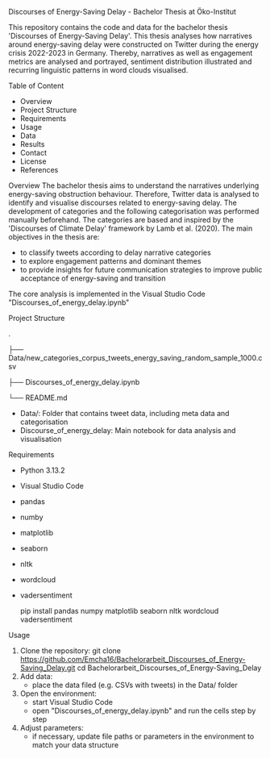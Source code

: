 Discourses of Energy-Saving Delay - Bachelor Thesis at Öko-Institut 

This repository contains the code and data for the bachelor thesis 'Discourses of Energy-Saving Delay'. This thesis analyses how narratives around energy-saving delay were constructed on Twitter during the energy crisis 2022-2023 in Germany. Thereby, narratives as well as engagement metrics are analysed and portrayed, sentiment distribution illustrated and recurring linguistic patterns in word clouds visualised.


Table of Content
- Overview
- Project Structure
- Requirements
- Usage
- Data
- Results
- Contact
- License
- References
 
 
 
Overview
The bachelor thesis aims to understand the narratives underlying energy-saving obstruction behaviour. Therefore, Twitter data is analysed to identify and visualise discourses related to energy-saving delay. The development of categories and the following categorisation was performed manually beforehand. The categories are based and inspired by the 'Discourses of Climate Delay' framework by Lamb et al. (2020).
The main objectives in the thesis are:
- to classify tweets according to delay narrative categories
- to explore engagement patterns and dominant themes
- to provide insights for future communication strategies to improve public acceptance of energy-saving and transition

The core analysis is implemented in the Visual Studio Code "Discourses_of_energy_delay.ipynb"
 
 
 
Project Structure
 
.

├── Data/new_categories_corpus_tweets_energy_saving_random_sample_1000.csv

├── Discourses_of_energy_delay.ipynb

└── README.md

- Data/: Folder that contains tweet data, including meta data and categorisation
- Discourse_of_energy_delay: Main notebook for data analysis and visualisation


Requirements
- Python 3.13.2
- Visual Studio Code
- pandas
- numby
- matplotlib
- seaborn
- nltk
- wordcloud
- vadersentiment

     pip install pandas numpy matplotlib seaborn nltk wordcloud vadersentiment


Usage
1. Clone the repository:
   git clone https://github.com/Emcha16/Bachelorarbeit_Discourses_of_Energy-Saving_Delay.git
     cd Bachelorarbeit_Discourses_of_Energy-Saving_Delay
2. Add data:
   - place the data filed (e.g. CSVs with tweets) in the Data/ folder
3. Open the environment:
   - start Visual Studio Code
   - open "Discourses_of_energy_delay.ipynb" and run the cells step by step
4. Adjust parameters:
   - if necessary, update file paths or parameters in the environment to match your data structure
  







  
